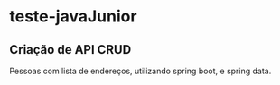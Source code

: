 # teste-javaJunior

## Criação de API CRUD

Pessoas com lista de endereços, utilizando spring boot, e spring data. 
